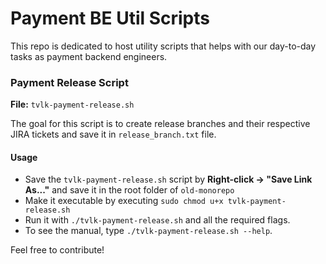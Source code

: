 # Payment BE Util Scripts

This repo is dedicated to host utility scripts that helps with our day-to-day tasks as payment backend engineers.


### Payment Release Script

**File:** `tvlk-payment-release.sh`

The goal for this script is to create release branches and their respective JIRA tickets and save it in `release_branch.txt` file.

#### Usage

- Save the `tvlk-payment-release.sh` script by **Right-click -> "Save Link As..."** and save it in the root folder of `old-monorepo`
- Make it executable by executing `sudo chmod u+x tvlk-payment-release.sh`
- Run it with `./tvlk-payment-release.sh` and all the required flags.
- To see the manual, type `./tvlk-payment-release.sh --help`.


Feel free to contribute!